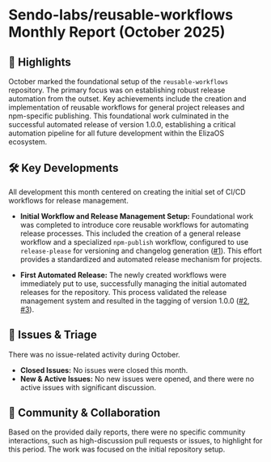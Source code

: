 # Sendo-labs/reusable-workflows Monthly Report (October 2025)

## 🚀 Highlights
October marked the foundational setup of the `reusable-workflows` repository. The primary focus was on establishing robust release automation from the outset. Key achievements include the creation and implementation of reusable workflows for general project releases and npm-specific publishing. This foundational work culminated in the successful automated release of version 1.0.0, establishing a critical automation pipeline for all future development within the ElizaOS ecosystem.

## 🛠️ Key Developments
All development this month centered on creating the initial set of CI/CD workflows for release management.

- **Initial Workflow and Release Management Setup:** Foundational work was completed to introduce core reusable workflows for automating release processes. This included the creation of a general release workflow and a specialized `npm-publish` workflow, configured to use `release-please` for versioning and changelog generation ([#1](https://github.com/Sendo-labs/reusable-workflows/pull/1)). This effort provides a standardized and automated release mechanism for projects.

- **First Automated Release:** The newly created workflows were immediately put to use, successfully managing the initial automated releases for the repository. This process validated the release management system and resulted in the tagging of version 1.0.0 ([#2](https://github.com/Sendo-labs/reusable-workflows/pull/2), [#3](https://github.com/Sendo-labs/reusable-workflows/pull/3)).

## 🐛 Issues & Triage
There was no issue-related activity during October.

- **Closed Issues:** No issues were closed this month.
- **New & Active Issues:** No new issues were opened, and there were no active issues with significant discussion.

## 💬 Community & Collaboration
Based on the provided daily reports, there were no specific community interactions, such as high-discussion pull requests or issues, to highlight for this period. The work was focused on the initial repository setup.